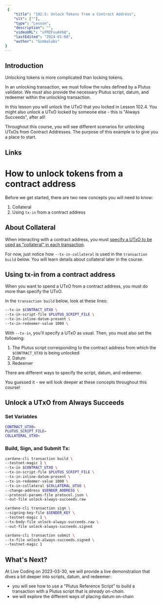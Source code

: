 ```yaml
---
 {
	"title": "102.5: Unlock Tokens from a Contract Address",
	"slt": [""],
	"type": "Lesson",
	"description": "",
	"videoURL": "xFMZFxuAVbQ",
	"lastEdited": "2024-01-08",
	"author": "Gimbalabs"
}
---
```



## Introduction
Unlocking tokens is more complicated than locking tokens.

In an unlocking transaction, we must follow the rules defined by a Plutus validator. We must also provide the necessary Plutus script, datum, and redeemer within the unlocking transaction.

In this lesson you will unlock the UTxO that you locked in Lesson 102.4. You might also unlock a UTxO locked by someone else - this is "Always Succeeds", after all!

Throughout this course, you will see different scenarios for unlocking UTxOs from Contract Addresses. The purpose of this example is to give you a place to start.


## Links


 # How to unlock tokens from a contract address
Before we get started, there are two new concepts you will need to know:
1. Collateral
2. Using `tx-in` from a contract address


## About Collateral
When interacting with a contract address, you must [specify a UTxO to be used as "collateral" in each transaction](https://docs.cardano.org/plutus/collateral-mechanism).

For now, just notice how `--tx-in-collateral` is used in the `transaction build` below. You will learn details about collateral later in the course.


## Using tx-in from a contract address
When you want to spend a UTxO from a contract address, you must do more than specify the UTxO.

In the `transaction build` below, look at these lines:

```bash
--tx-in $CONTRACT_UTXO \
--tx-in-script-file $PLUTUS_SCRIPT_FILE \
--tx-in-inline-datum-present \
--tx-in-redeemer-value 1000 \
```

With `--tx-in`, you'll specify a UTxO as usual. Then, you must also set the following:
1. The Plutus script corresponding to the contract address from which the `$CONTRACT_UTXO` is being unlocked
2. Datum
3. Redeemer

There are different ways to specify the script, datum, and redeemer.

You guessed it - we will look deeper at these concepts throughout this course!


## Unlock a UTxO from Always Succeeds

### Set Variables
```bash
CONTRACT_UTXO=
PLUTUS_SCRIPT_FILE=
COLLATERAL_UTXO=
```

### Build, Sign, and Submit Tx:
```bash
cardano-cli transaction build \
--testnet-magic 1 \
--tx-in $CONTRACT_UTXO \
--tx-in-script-file $PLUTUS_SCRIPT_FILE \
--tx-in-inline-datum-present \
--tx-in-redeemer-value 1000 \
--tx-in-collateral $COLLATERAL_UTXO \
--change-address $SENDER_ADDRESS \
--protocol-params-file protocol.json \
--out-file unlock-always-succeeds.raw

cardano-cli transaction sign \
--signing-key-file $SENDER_KEY \
--testnet-magic 1 \
--tx-body-file unlock-always-succeeds.raw \
--out-file unlock-always-succeeds.signed

cardano-cli transaction submit \
--tx-file unlock-always-succeeds.signed \
--testnet-magic 1
```


## What's Next?
At Live Coding on 2023-03-30, we will provide a live demonstration that dives a bit deeper into scripts, datum, and redeemer:
- you will see how to use a "Plutus Reference Script" to build a transaction with a Plutus script that is *already on-chain*.
- we will explore the different ways of placing datum on-chain
